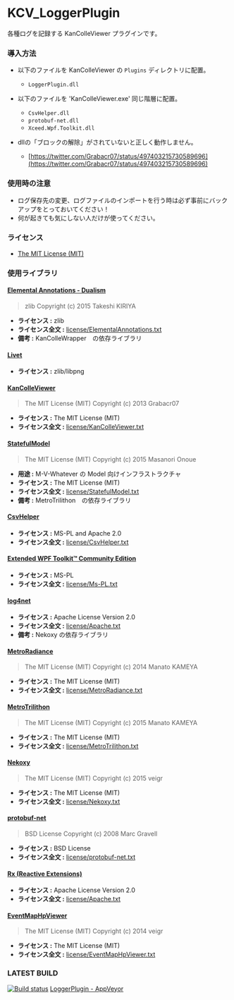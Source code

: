 # KCV_LoggerPlugin

各種ログを記録する KanColleViewer プラグインです。



### 導入方法
* 以下のファイルを KanColleViewer の `Plugins` ディレクトリに配置。
    * `LoggerPlugin.dll`

* 以下のファイルを 'KanColleViewer.exe' 同じ階層に配置。
    * `CsvHelper.dll`
    * `protobuf-net.dll`
    * `Xceed.Wpf.Toolkit.dll`

* dllの「ブロックの解除」がされていないと正しく動作しません。
    * [https://twitter.com/Grabacr07/status/497403215730589696](https://twitter.com/Grabacr07/status/497403215730589696)



### 使用時の注意
* ログ保存先の変更、ログファイルのインポートを行う時は必ず事前にバックアップをとっておいてください！
* 何が起きても気にしない人だけが使ってください。


### ライセンス
* [The MIT License (MIT)](LICENSE.txt)



### 使用ライブラリ

#### [Elemental Annotations - Dualism](https://www.nuget.org/packages/ElementalAnnotations-Dualism)
> zlib
> Copyright (c) 2015 Takeshi KIRIYA
* **ライセンス :** zlib
* **ライセンス全文 :** [license/ElementalAnnotations.txt](license/ElementalAnnotations.txt)
* **備考 :** KanColleWrapper　の依存ライブラリ

#### [Livet](http://ugaya40.hateblo.jp/entry/Livet)
> 
* **ライセンス :** zlib/libpng

#### [KanColleViewer](https://github.com/Grabacr07/KanColleViewer)
> The MIT License (MIT)
> Copyright (c) 2013 Grabacr07
* **ライセンス :** The MIT License (MIT)
* **ライセンス全文 :** [license/KanColleViewer.txt](license/KanColleViewer.txt)

#### [StatefulModel](http://ugaya40.hateblo.jp/entry/StatefulModel)
> The MIT License (MIT)
> Copyright (c) 2015 Masanori Onoue
* **用途 :** M-V-Whatever の Model 向けインフラストラクチャ
* **ライセンス :** The MIT License (MIT)
* **ライセンス全文 :** [license/StatefulModel.txt](license/StatefulModel.txt)
* **備考 :** MetroTrilithon　の依存ライブラリ

#### [CsvHelper](https://github.com/JoshClose/CsvHelper)
> 
* **ライセンス :** MS-PL and Apache 2.0
* **ライセンス全文 :** [license/CsvHelper.txt](license/CsvHelper.txt)

#### [Extended WPF Toolkit™ Community Edition](http://wpftoolkit.codeplex.com/)
> 
* **ライセンス :** MS-PL
* **ライセンス全文 :** [license/Ms-PL.txt](license/Ms-PL.txt)

#### [log4net](https://logging.apache.org/log4net/)
> 
* **ライセンス :** Apache License Version 2.0
* **ライセンス全文 :** [license/Apache.txt](license/Apache.txt)
* **備考 :** Nekoxy の依存ライブラリ

#### [MetroRadiance](https://github.com/Grabacr07/MetroRadiance)
> The MIT License (MIT)
> Copyright (c) 2014 Manato KAMEYA
* **ライセンス :** The MIT License (MIT)
* **ライセンス全文 :** [license/MetroRadiance.txt](license/MetroRadiance.txt)

#### [MetroTrilithon](https://github.com/Grabacr07/MetroTrilithon)
> The MIT License (MIT)
> Copyright (c) 2015 Manato KAMEYA
* **ライセンス :** The MIT License (MIT)
* **ライセンス全文 :** [license/MetroTrilithon.txt](license/MetroTrilithon.txt)

#### [Nekoxy](https://github.com/veigr/Nekoxy)
> The MIT License (MIT)
> Copyright (c) 2015 veigr
* **ライセンス :** The MIT License (MIT)
* **ライセンス全文 :** [license/Nekoxy.txt](license/Nekoxy.txt)

#### [protobuf-net](https://github.com/mgravell/protobuf-net)
> BSD License
> Copyright (c) 2008 Marc Gravell
* **ライセンス :** BSD License
* **ライセンス全文 :** [license/protobuf-net.txt](license/protobuf-net.txt)

#### [Rx (Reactive Extensions)](https://rx.codeplex.com/)
> 
* **ライセンス :** Apache License Version 2.0
* **ライセンス全文 :** [license/Apache.txt](license/Apache.txt)

#### [EventMapHpViewer](https://github.com/veigr/EventMapHpViewer)
> The MIT License (MIT)
> Copyright (c) 2014 veigr
* **ライセンス :** The MIT License (MIT)
* **ライセンス全文 :** [license/EventMapHpViewer.txt](license/EventMapHpViewer.txt)


### LATEST BUILD 
[![Build status](https://ci.appveyor.com/api/projects/status/5wl22vm5bu4edcwv/branch/master?svg=true)](https://ci.appveyor.com/project/lscyane/kcv-loggerplugin/branch/master/artifacts) [LoggerPlugin - AppVeyor](https://ci.appveyor.com/project/lscyane/kcv-loggerplugin/branch/master/artifacts)
